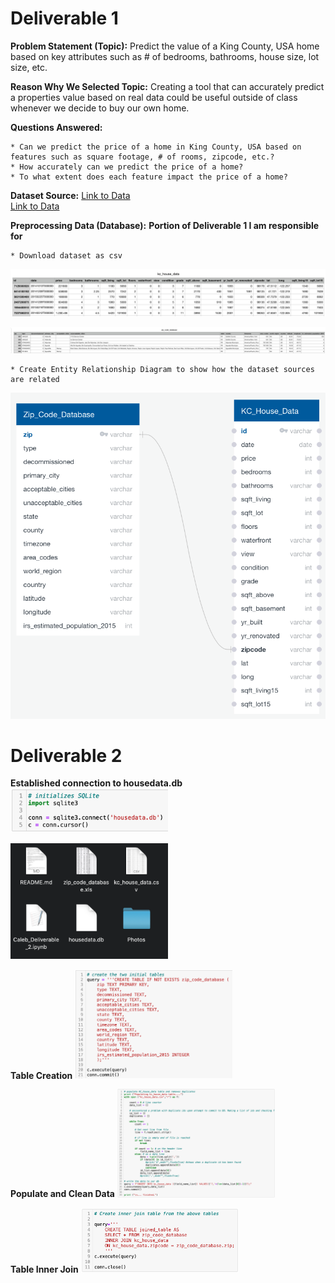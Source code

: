 # Deliverable 1

**Problem Statement (Topic):** Predict the value of a King County, USA home based on key attributes such as # of bedrooms, bathrooms, house size, lot size, etc.

**Reason Why We Selected Topic:** Creating a tool that can accurately predict a properties value based on real data could be useful outside of class whenever we decide to buy our own home.

**Questions Answered:**

    * Can we predict the price of a home in King County, USA based on features such as square footage, # of rooms, zipcode, etc.?
    * How accurately can we predict the price of a home?
    * To what extent does each feature impact the price of a home?

**Dataset Source:** 
[Link to Data](https://www.kaggle.com/achyutanandaparida/dataset%20from%20%20house%20sales%20in%20king%20county,%20usa)  
[Link to Data](https://www.unitedstateszipcodes.org/wa/)  

**Preprocessing Data (Database):**
**Portion of Deliverable 1 I am responsible for**

    
    * Download dataset as csv
    
<a target="_blank" rel="noopener noreferrer" href="https://github.com/ElizMishina/Data_analytics_Bootcamp_Project/blob/Caleb/Photos/Screen%20Shot%202020-12-06%20at%206.11.42%20PM.png"><img src="https://github.com/ElizMishina/Data_analytics_Bootcamp_Project/blob/Caleb/Photos/Screen%20Shot%202020-12-06%20at%206.11.42%20PM.png" alt="" style="max-width:100%;"></a>

<a target="_blank" rel="noopener noreferrer" href="https://github.com/ElizMishina/Data_analytics_Bootcamp_Project/blob/Caleb/Photos/Screen%20Shot%202020-12-06%20at%206.12.20%20PM.png"><img src="https://github.com/ElizMishina/Data_analytics_Bootcamp_Project/blob/Caleb/Photos/Screen%20Shot%202020-12-06%20at%206.12.20%20PM.png" alt="" style="max-width:100%;"></a>

    * Create Entity Relationship Diagram to show how the dataset sources are related
<a target="_blank" rel="noopener noreferrer" href="https://github.com/ElizMishina/Data_analytics_Bootcamp_Project/blob/Caleb/Photos/Screen%20Shot%202020-12-06%20at%206.10.07%20PM.png"><img src="https://github.com/ElizMishina/Data_analytics_Bootcamp_Project/blob/Caleb/Photos/Screen%20Shot%202020-12-06%20at%206.10.07%20PM.png" alt="" style="max-width:100%;"></a>

# Deliverable 2
**Established connection to housedata.db**
<a target="_blank" rel="noopener noreferrer" href="https://github.com/ElizMishina/Data_analytics_Bootcamp_Project/blob/Caleb/Photos/initialize.png"><img src="https://github.com/ElizMishina/Data_analytics_Bootcamp_Project/blob/Caleb/Photos/initialize.png" alt="" style="max-width:50%;"></a>

<a target="_blank" rel="noopener noreferrer" href="https://github.com/ElizMishina/Data_analytics_Bootcamp_Project/blob/Caleb/Photos/Screen%20Shot%202021-01-10%20at%208.45.21%20PM.png"><img src="https://github.com/ElizMishina/Data_analytics_Bootcamp_Project/blob/Caleb/Photos/Screen%20Shot%202021-01-10%20at%208.45.21%20PM.png" alt="" style="max-width:50%;"></a>

**Table Creation**
<a target="_blank" rel="noopener noreferrer" href="https://github.com/ElizMishina/Data_analytics_Bootcamp_Project/blob/Caleb/Photos/create_table.png"><img src="https://github.com/ElizMishina/Data_analytics_Bootcamp_Project/blob/Caleb/Photos/create_table.png" alt="" style="max-width:50%;"></a>

**Populate and Clean Data**
<a target="_blank" rel="noopener noreferrer" href="https://github.com/ElizMishina/Data_analytics_Bootcamp_Project/blob/Caleb/Photos/Screen%20Shot%202021-01-11%20at%203.20.18%20AM.png"><img src="https://github.com/ElizMishina/Data_analytics_Bootcamp_Project/blob/Caleb/Photos/Screen%20Shot%202021-01-11%20at%203.20.18%20AM.png" alt="" style="max-width:50%;"></a>

**Table Inner Join**
<a target="_blank" rel="noopener noreferrer" href="https://github.com/ElizMishina/Data_analytics_Bootcamp_Project/blob/Caleb/Photos/innter_join.png"><img src="https://github.com/ElizMishina/Data_analytics_Bootcamp_Project/blob/Caleb/Photos/innter_join.png" alt="" style="max-width:50%;"></a>

